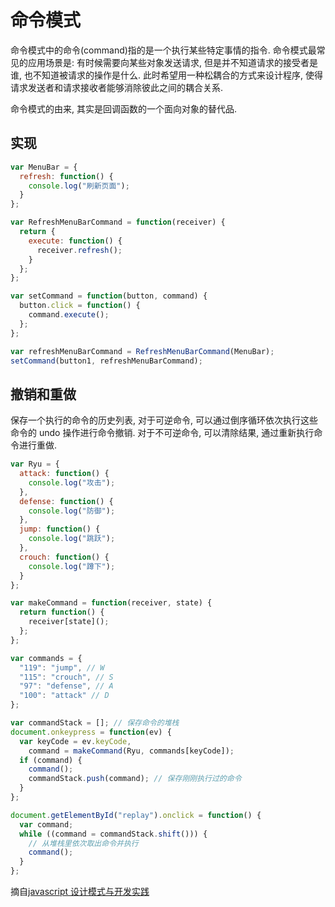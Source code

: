 # 命令模式

命令模式中的命令(command)指的是一个执行某些特定事情的指令. 命令模式最常见的应用场景是: 有时候需要向某些对象发送请求, 但是并不知道请求的接受者是谁, 也不知道被请求的操作是什么. 此时希望用一种松耦合的方式来设计程序, 使得请求发送者和请求接收者能够消除彼此之间的耦合关系.

命令模式的由来, 其实是回调函数的一个面向对象的替代品.

## 实现

```javascript
var MenuBar = {
  refresh: function() {
    console.log("刷新页面");
  }
};

var RefreshMenuBarCommand = function(receiver) {
  return {
    execute: function() {
      receiver.refresh();
    }
  };
};

var setCommand = function(button, command) {
  button.click = function() {
    command.execute();
  };
};

var refreshMenuBarCommand = RefreshMenuBarCommand(MenuBar);
setCommand(button1, refreshMenuBarCommand);
```

## 撤销和重做

保存一个执行的命令的历史列表, 对于可逆命令, 可以通过倒序循环依次执行这些命令的 undo 操作进行命令撤销. 对于不可逆命令, 可以清除结果, 通过重新执行命令进行重做.

```javascript
var Ryu = {
  attack: function() {
    console.log("攻击");
  },
  defense: function() {
    console.log("防御");
  },
  jump: function() {
    console.log("跳跃");
  },
  crouch: function() {
    console.log("蹲下");
  }
};

var makeCommand = function(receiver, state) {
  return function() {
    receiver[state]();
  };
};

var commands = {
  "119": "jump", // W
  "115": "crouch", // S
  "97": "defense", // A
  "100": "attack" // D
};

var commandStack = []; // 保存命令的堆栈
document.onkeypress = function(ev) {
  var keyCode = ev.keyCode,
    command = makeCommand(Ryu, commands[keyCode]);
  if (command) {
    command();
    commandStack.push(command); // 保存刚刚执行过的命令
  }
};

document.getElementById("replay").onclick = function() {
  var command;
  while ((command = commandStack.shift())) {
    // 从堆栈里依次取出命令并执行
    command();
  }
};
```

摘自[javascript 设计模式与开发实践](https://book.douban.com/subject/26382780/)
